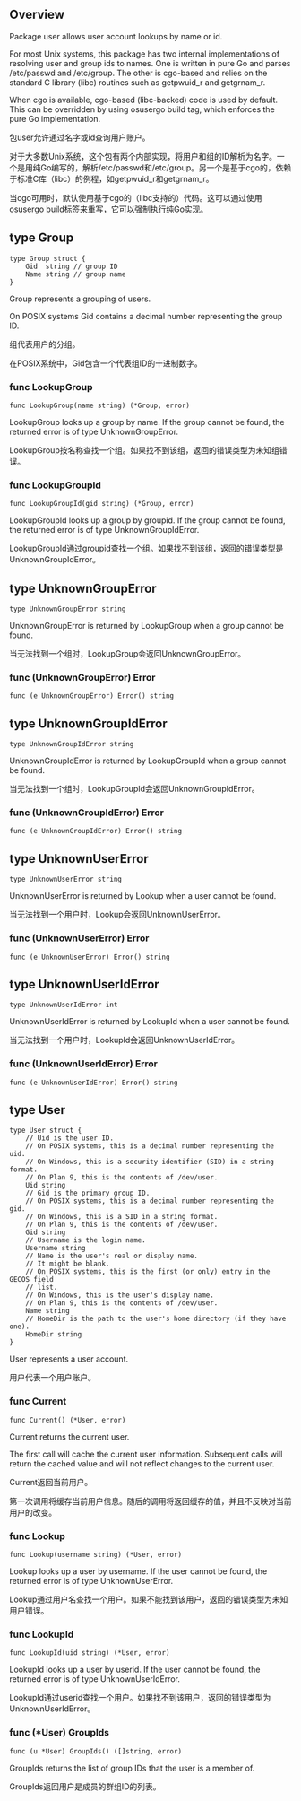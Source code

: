 ## Overview

Package user allows user account lookups by name or id.

For most Unix systems, this package has two internal implementations of resolving user and group ids to names. One is written in pure Go and parses /etc/passwd and /etc/group. The other is cgo-based and relies on the standard C library (libc) routines such as getpwuid_r and getgrnam_r.

When cgo is available, cgo-based (libc-backed) code is used by default. This can be overridden by using osusergo build tag, which enforces the pure Go implementation.

包user允许通过名字或id查询用户账户。

对于大多数Unix系统，这个包有两个内部实现，将用户和组的ID解析为名字。一个是用纯Go编写的，解析/etc/passwd和/etc/group。另一个是基于cgo的，依赖于标准C库（libc）的例程，如getpwuid_r和getgrnam_r。

当cgo可用时，默认使用基于cgo的（libc支持的）代码。这可以通过使用osusergo build标签来重写，它可以强制执行纯Go实现。

## type Group

```
type Group struct {
	Gid  string // group ID
	Name string // group name
}
```
Group represents a grouping of users.

On POSIX systems Gid contains a decimal number representing the group ID.

组代表用户的分组。

在POSIX系统中，Gid包含一个代表组ID的十进制数字。

### func LookupGroup

`func LookupGroup(name string) (*Group, error)`

LookupGroup looks up a group by name. If the group cannot be found, the returned error is of type UnknownGroupError.

LookupGroup按名称查找一个组。如果找不到该组，返回的错误类型为未知组错误。

### func LookupGroupId

`func LookupGroupId(gid string) (*Group, error)`

LookupGroupId looks up a group by groupid. If the group cannot be found, the returned error is of type UnknownGroupIdError.

LookupGroupId通过groupid查找一个组。如果找不到该组，返回的错误类型是UnknownGroupIdError。

## type UnknownGroupError 

```
type UnknownGroupError string
```
UnknownGroupError is returned by LookupGroup when a group cannot be found.

当无法找到一个组时，LookupGroup会返回UnknownGroupError。

### func (UnknownGroupError) Error

`func (e UnknownGroupError) Error() string`

## type UnknownGroupIdError

```
type UnknownGroupIdError string
```
UnknownGroupIdError is returned by LookupGroupId when a group cannot be found.

当无法找到一个组时，LookupGroupId会返回UnknownGroupIdError。

### func (UnknownGroupIdError) Error 

`func (e UnknownGroupIdError) Error() string`

## type UnknownUserError 

```
type UnknownUserError string
```
UnknownUserError is returned by Lookup when a user cannot be found.

当无法找到一个用户时，Lookup会返回UnknownUserError。

### func (UnknownUserError) Error

`func (e UnknownUserError) Error() string`

## type UnknownUserIdError

```
type UnknownUserIdError int
```

UnknownUserIdError is returned by LookupId when a user cannot be found.

当无法找到一个用户时，LookupId会返回UnknownUserIdError。

### func (UnknownUserIdError) Error

`func (e UnknownUserIdError) Error() string`

## type User

```
type User struct {
	// Uid is the user ID.
	// On POSIX systems, this is a decimal number representing the uid.
	// On Windows, this is a security identifier (SID) in a string format.
	// On Plan 9, this is the contents of /dev/user.
	Uid string
	// Gid is the primary group ID.
	// On POSIX systems, this is a decimal number representing the gid.
	// On Windows, this is a SID in a string format.
	// On Plan 9, this is the contents of /dev/user.
	Gid string
	// Username is the login name.
	Username string
	// Name is the user's real or display name.
	// It might be blank.
	// On POSIX systems, this is the first (or only) entry in the GECOS field
	// list.
	// On Windows, this is the user's display name.
	// On Plan 9, this is the contents of /dev/user.
	Name string
	// HomeDir is the path to the user's home directory (if they have one).
	HomeDir string
}
```
User represents a user account.

用户代表一个用户账户。

### func Current 

`func Current() (*User, error)`

Current returns the current user.

The first call will cache the current user information. Subsequent calls will return the cached value and will not reflect changes to the current user.

Current返回当前用户。

第一次调用将缓存当前用户信息。随后的调用将返回缓存的值，并且不反映对当前用户的改变。

### func Lookup

`func Lookup(username string) (*User, error)`

Lookup looks up a user by username. If the user cannot be found, the returned error is of type UnknownUserError.

Lookup通过用户名查找一个用户。如果不能找到该用户，返回的错误类型为未知用户错误。

### func LookupId

`func LookupId(uid string) (*User, error)`

LookupId looks up a user by userid. If the user cannot be found, the returned error is of type UnknownUserIdError.

LookupId通过userid查找一个用户。如果找不到该用户，返回的错误类型为UnknownUserIdError。

### func (*User) GroupIds 

`func (u *User) GroupIds() ([]string, error)`

GroupIds returns the list of group IDs that the user is a member of.

GroupIds返回用户是成员的群组ID的列表。